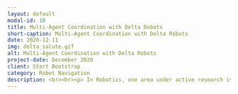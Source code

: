 ```yaml
---
layout: default
modal-id: 10
title: Multi-Agent Coordination with Delta Robots
short-caption: Multi-Agent Coordination with Delta Robots
date: 2020-12-11
img: delta_salute.gif
alt: Multi-Agent Coordination with Delta Robots
project-date: December 2020
client: Start Bootstrap
category: Robot Navigation
description: <br><br><p> In Robotics, one area under active research is multi-agent coordination. The future is promising - a group of robots can carry heavy objects for people, explore an unreachable space for humans, or provide fun, like playing tug of war with us. </p><br><br><p> Want to know more about how these amazing little bots can be controlled in a coordinated way? <a href="https://ricoruotongjia.medium.com/s-d65d8ffcc73d">Come check out my blog post about more details!</a></p>
---
```




